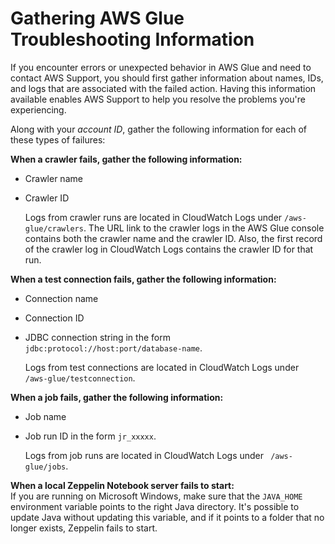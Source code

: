# Gathering AWS Glue Troubleshooting Information<a name="troubleshooting-contact-support"></a>

If you encounter errors or unexpected behavior in AWS Glue and need to contact AWS Support, you should first gather information about names, IDs, and logs that are associated with the failed action\. Having this information available enables AWS Support to help you resolve the problems you're experiencing\. 

Along with your *account ID*, gather the following information for each of these types of failures:

**When a crawler fails, gather the following information:**  

+ Crawler name

+ Crawler ID

  Logs from crawler runs are located in CloudWatch Logs under `/aws-glue/crawlers`\. The URL link to the crawler logs in the AWS Glue console contains both the crawler name and the crawler ID\. Also, the first record of the crawler log in CloudWatch Logs contains the crawler ID for that run\.

**When a test connection fails, gather the following information:**  

+ Connection name

+ Connection ID

+ JDBC connection string in the form `jdbc:protocol://host:port/database-name`\.

  Logs from test connections are located in CloudWatch Logs under ` /aws-glue/testconnection`\. 

**When a job fails, gather the following information:**  

+ Job name 

+ Job run ID in the form `jr_xxxxx`\.

  Logs from job runs are located in CloudWatch Logs under ` /aws-glue/jobs`\. 

**When a local Zeppelin Notebook server fails to start:**  
If you are running on Microsoft Windows, make sure that the `JAVA_HOME` environment variable points to the right Java directory\. It's possible to update Java without updating this variable, and if it points to a folder that no longer exists, Zeppelin fails to start\.